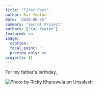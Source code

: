 ```yaml
---
title: "First Post"
author: Kai Yeaton
date: '2020-08-25'
summary: 'Secret Project'
authors: ["Kai Yeaton"]
featured: no
image: 
  caption: ''
  focal_point: ''
  preview_only: no
projects: []
---
```



For my father's birthday, 


![Photo by Ricky Kharawala on Unsplash](/img/ricky-kharawala-4dVDBMAho8c-unsplash.jpg)
